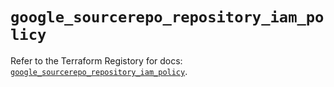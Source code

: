 # `google_sourcerepo_repository_iam_policy`

Refer to the Terraform Registory for docs: [`google_sourcerepo_repository_iam_policy`](https://registry.terraform.io/providers/hashicorp/google-beta/5.26.0/docs/resources/google_sourcerepo_repository_iam_policy).
